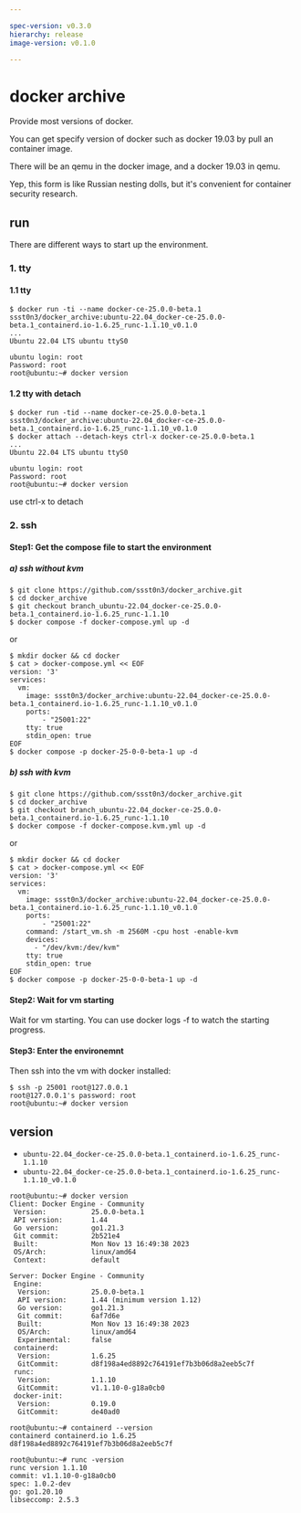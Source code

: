 ```yaml
---

spec-version: v0.3.0
hierarchy: release
image-version: v0.1.0

---
```


# docker archive

Provide most versions of docker. 

You can get specify version of docker such as docker 19.03 by pull an container image.

There will be an qemu in the docker image, and a docker 19.03 in qemu.

Yep, this form is like Russian nesting dolls, but it's convenient for container security research.

## run 

There are different ways to start up the environment.

### 1. tty 

#### 1.1 tty

```
$ docker run -ti --name docker-ce-25.0.0-beta.1 ssst0n3/docker_archive:ubuntu-22.04_docker-ce-25.0.0-beta.1_containerd.io-1.6.25_runc-1.1.10_v0.1.0
...
Ubuntu 22.04 LTS ubuntu ttyS0

ubuntu login: root
Password: root
root@ubuntu:~# docker version
```

#### 1.2 tty with detach

```
$ docker run -tid --name docker-ce-25.0.0-beta.1 ssst0n3/docker_archive:ubuntu-22.04_docker-ce-25.0.0-beta.1_containerd.io-1.6.25_runc-1.1.10_v0.1.0
$ docker attach --detach-keys ctrl-x docker-ce-25.0.0-beta.1
...
Ubuntu 22.04 LTS ubuntu ttyS0

ubuntu login: root
Password: root
root@ubuntu:~# docker version
```

use ctrl-x to detach

### 2. ssh

#### Step1: Get the compose file to start the environment

##### a) ssh without kvm

```
$ git clone https://github.com/ssst0n3/docker_archive.git
$ cd docker_archive
$ git checkout branch_ubuntu-22.04_docker-ce-25.0.0-beta.1_containerd.io-1.6.25_runc-1.1.10
$ docker compose -f docker-compose.yml up -d
```

or 

```
$ mkdir docker && cd docker
$ cat > docker-compose.yml << EOF
version: '3'
services:
  vm:
    image: ssst0n3/docker_archive:ubuntu-22.04_docker-ce-25.0.0-beta.1_containerd.io-1.6.25_runc-1.1.10_v0.1.0
    ports:
        - "25001:22"
    tty: true
    stdin_open: true 
EOF
$ docker compose -p docker-25-0-0-beta-1 up -d
```

##### b) ssh with kvm

```
$ git clone https://github.com/ssst0n3/docker_archive.git
$ cd docker_archive
$ git checkout branch_ubuntu-22.04_docker-ce-25.0.0-beta.1_containerd.io-1.6.25_runc-1.1.10
$ docker compose -f docker-compose.kvm.yml up -d
```

or

```
$ mkdir docker && cd docker
$ cat > docker-compose.yml << EOF
version: '3'
services:
  vm:
    image: ssst0n3/docker_archive:ubuntu-22.04_docker-ce-25.0.0-beta.1_containerd.io-1.6.25_runc-1.1.10_v0.1.0
    ports:
        - "25001:22"
    command: /start_vm.sh -m 2560M -cpu host -enable-kvm
    devices:
      - "/dev/kvm:/dev/kvm"
    tty: true
    stdin_open: true
EOF
$ docker compose -p docker-25-0-0-beta-1 up -d
```

#### Step2: Wait for vm starting
Wait for vm starting. You can use docker logs -f to watch the starting progress.


#### Step3: Enter the environemnt
Then ssh into the vm with docker installed:

```
$ ssh -p 25001 root@127.0.0.1
root@127.0.0.1's password: root
root@ubuntu:~# docker version
```

## version
* `ubuntu-22.04_docker-ce-25.0.0-beta.1_containerd.io-1.6.25_runc-1.1.10`
* `ubuntu-22.04_docker-ce-25.0.0-beta.1_containerd.io-1.6.25_runc-1.1.10_v0.1.0`

```
root@ubuntu:~# docker version
Client: Docker Engine - Community
 Version:           25.0.0-beta.1
 API version:       1.44
 Go version:        go1.21.3
 Git commit:        2b521e4
 Built:             Mon Nov 13 16:49:38 2023
 OS/Arch:           linux/amd64
 Context:           default

Server: Docker Engine - Community
 Engine:
  Version:          25.0.0-beta.1
  API version:      1.44 (minimum version 1.12)
  Go version:       go1.21.3
  Git commit:       6af7d6e
  Built:            Mon Nov 13 16:49:38 2023
  OS/Arch:          linux/amd64
  Experimental:     false
 containerd:
  Version:          1.6.25
  GitCommit:        d8f198a4ed8892c764191ef7b3b06d8a2eeb5c7f
 runc:
  Version:          1.1.10
  GitCommit:        v1.1.10-0-g18a0cb0
 docker-init:
  Version:          0.19.0
  GitCommit:        de40ad0
```

```
root@ubuntu:~# containerd --version
containerd containerd.io 1.6.25 d8f198a4ed8892c764191ef7b3b06d8a2eeb5c7f
```

```
root@ubuntu:~# runc -version
runc version 1.1.10
commit: v1.1.10-0-g18a0cb0
spec: 1.0.2-dev
go: go1.20.10
libseccomp: 2.5.3
```